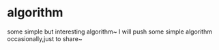 # algorithm
some simple but interesting algorithm~
I will push some simple algorithm occasionally,just to share~
